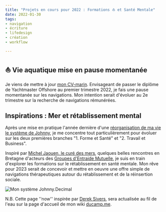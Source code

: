 ```yaml
---
title: "Projets en cours pour 2022 : Formations ⛵️ et Santé Mentale" 
date: 2022-01-30
tags:
- navigation
- écriture
- lifedesign
- création 
- workflow

---
```

## ⛵️ Vie aquatique mise en pause momentanée

Je viens de mettre à jour [mon CV-marin](https://ducamp.me/CV-marin#Contact). Envisageant de passer le diplôme de Yachtmaster Offshore au premier trimestre 2022, je fais une pause momentanée sur les navigations. Mon intention serait d'évoluer au 2e trimestre  sur la recherche de navigations rémunérées. 

## Inspirations : Mer et rétablissement mental

Après une mise en pratique l'année dernière d'une [réorganisation de ma vie le système de Johnny](https://ducamp.me/Johnny.Decimal), je me concentre tout particulièrement pour évoluer sur les deux premières branches  "1. Forme et Santé" et "2. Travail et Business". 

Inspiré par [Michel Jaouen, le curé des mers](https://fr.wikipedia.org/wiki/Michel_Jaouen), quelques belles rencontres en Bretagne d'acteurs des [Groupes d'Entraide Mutuelle](https://fr.wikipedia.org/wiki/Groupe_d%27entraide_mutuelle), je suis en train d'explorer les formations sur le rétablissement en santé mentale. Mon rêve pour 2023 serait de concevoir et mettre en oeuvre une offre simple de navigations thérapeutiques autour du rétablissement et de la réinsertion sociale.

![Mon système Johnny.Decimal](https://ducamp.me/images/thumb/3/39/Navigation-Johnny.Decimal.png/1600px-Navigation-Johnny.Decimal.png)

N.B. Cette page ''now'' inspirée par [Derek Sivers](https://ducamp.me/maintenant), sera actualisée au fil de l'eau sur la page d'accueil de mon wiki [ducamp.me](https://ducamp.me/).
